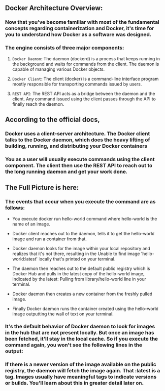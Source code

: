## Docker Architecture Overview:

### Now that you've become familiar with most of the fundamental concepts regarding containerization and Docker, it's time for you to understand how Docker as a software was designed.

### The engine consists of three major components:

1. `Docker Daemon`: The daemon (dockerd) is a process that keeps running in the background and waits for commands from the client. The daemon is capable of managing various Docker objects.

2. `Docker Client`: The client (docker) is a command-line interface program mostly responsible for transporting commands issued by users.

3. `REST API`: The REST API acts as a bridge between the daemon and the client. Any command issued using the client passes through the API to finally reach the daemon.

## According to the official docs,

### Docker uses a client-server architecture. The Docker client talks to the Docker daemon, which does the heavy lifting of building, running, and distributing your Docker containers

### You as a user will usually execute commands using the client component. The client then use the REST API to reach out to the long running daemon and get your work done.

## The Full Picture is here:

### The events that occur when you execute the command are as follows:

- You execute docker run hello-world command where hello-world is the name of an image.

- Docker client reaches out to the daemon, tells it to get the hello-world
  image and run a container from that.

- Docker daemon looks for the image within your local repository and realizes that it's not there, resulting in the Unable to find image 'hello-world:latest' locally that's printed on your terminal.

- The daemon then reaches out to the default public registry which is Docker Hub and pulls in the latest copy of the hello-world image, indicated by the latest: Pulling from library/hello-world line in your terminal.

- Docker daemon then creates a new container from the freshly pulled image.

- Finally Docker daemon runs the container created using the hello-world image outputting the wall of text on your terminal.

### It's the default behavior of Docker daemon to look for images in the hub that are not present locally. But once an image has been fetched, it'll stay in the local cache. So if you execute the command again, you won't see the following lines in the output:

### If there is a newer version of the image available on the public registry, the daemon will fetch the image again. That :latest is a tag. Images usually have meaningful tags to indicate versions or builds. You'll learn about this in greater detail later on.
